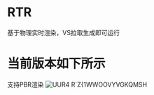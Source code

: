 # RTR
基于物理实时渲染，VS拉取生成即可运行

# 当前版本如下所示
支持PBR渲染
![UUR4 R`Z{1WWOOVYVGKQMSH](https://user-images.githubusercontent.com/83110022/225009951-12ce85f6-7983-409a-b093-389b5fec368c.png)

